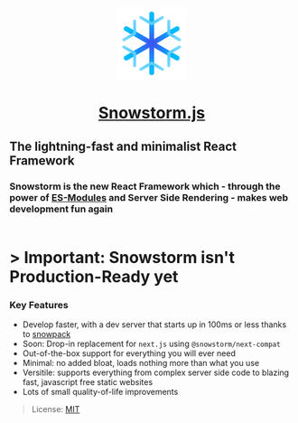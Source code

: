 <p align="center">
  <a href="https://github.com/explodingcamera/snowstorm">
    <img src="./logo.svg" height="128">
    <h1 align="center">Snowstorm.js</h1>
  </a>
</p>

## The lightning-fast and minimalist React Framework
### Snowstorm is the new React Framework which - through the power of [ES-Modules](https://developer.mozilla.org/en-US/docs/Web/JavaScript/Reference/Statements/import) and Server Side Rendering - makes web development fun again<br><br>

# > Important: Snowstorm isn't Production-Ready yet

### **Key Features**
* Develop faster, with a dev server that starts up in 100ms or less thanks to [snowpack](https://github.com/snowpackjs/snowpack)
* Soon: Drop-in replacement for `next.js` using `@snowstorm/next-compat`
* Out-of-the-box support for everything you will ever need
* Minimal: no added bloat, loads nothing more than what you use
* Versitile: supports everything from complex server side code to blazing fast, javascript free static websites
* Lots of small quality-of-life improvements

> License: [MIT](LICENSE.md)